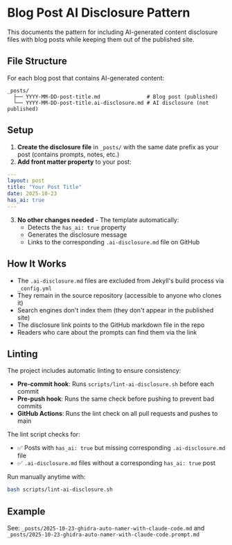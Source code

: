 # Blog Post AI Disclosure Pattern

This documents the pattern for including AI-generated content disclosure files with blog posts while keeping them out of the published site.

## File Structure

For each blog post that contains AI-generated content:

```
_posts/
  ├── YYYY-MM-DD-post-title.md               # Blog post (published)
  └── YYYY-MM-DD-post-title.ai-disclosure.md # AI disclosure (not published)
```

## Setup

1. **Create the disclosure file** in `_posts/` with the same date prefix as your post (contains prompts, notes, etc.)
2. **Add front matter property** to your post:

```yaml
---
layout: post
title: "Your Post Title"
date: 2025-10-23
has_ai: true
---
```

3. **No other changes needed** - The template automatically:
   - Detects the `has_ai: true` property
   - Generates the disclosure message
   - Links to the corresponding `.ai-disclosure.md` file on GitHub

## How It Works

- The `.ai-disclosure.md` files are excluded from Jekyll's build process via `_config.yml`
- They remain in the source repository (accessible to anyone who clones it)
- Search engines don't index them (they don't appear in the published site)
- The disclosure link points to the GitHub markdown file in the repo
- Readers who care about the prompts can find them via the link

## Linting

The project includes automatic linting to ensure consistency:

- **Pre-commit hook**: Runs `scripts/lint-ai-disclosure.sh` before each commit
- **Pre-push hook**: Runs the same check before pushing to prevent bad commits
- **GitHub Actions**: Runs the lint check on all pull requests and pushes to main

The lint script checks for:
- ✅ Posts with `has_ai: true` but missing corresponding `.ai-disclosure.md` file
- ✅ `.ai-disclosure.md` files without a corresponding `has_ai: true` post

Run manually anytime with:
```bash
bash scripts/lint-ai-disclosure.sh
```

## Example

See: `_posts/2025-10-23-ghidra-auto-namer-with-claude-code.md` and `_posts/2025-10-23-ghidra-auto-namer-with-claude-code.prompt.md`
